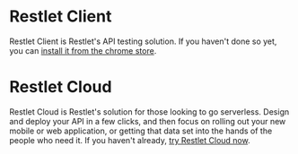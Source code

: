 # Restlet Client

Restlet Client is Restlet's API testing solution. If you haven't done so yet, you can <a href="https://chrome.google.com/webstore/detail/restlet-client/aejoelaoggembcahagimdiliamlcdmfm">install it from the chrome store</a>.

# Restlet Cloud

Restlet Cloud is Restlet's solution for those looking to go serverless. Design and deploy your API in a few clicks, and then focus on rolling out your new mobile or web application, or getting that data set into the hands of the people who need it. If you haven't already, <a href="https://cloud.restlet.com/">try Restlet Cloud now</a>.

